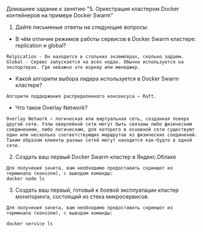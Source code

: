 Домашнее задание к занятию "5. Оркестрация кластером Docker контейнеров на примере Docker Swarm"

1. Дайте письменые ответы на следующие вопросы:

* В чём отличие режимов работы сервисов в Docker Swarm кластере: replication и global?
```
Relpication - Он находится в стольких экземлярах, сколько задаем.
Global - Сервис запускается на всех нодах. Обычно используется на экспортерах. Где неважно это воркер или менеджер.
```

* Какой алгоритм выбора лидера используется в Docker Swarm кластере?
```
Алгоритм поддержания распределенного консенсуса — Raft.
```
* Что такое Overlay Network?

```
Overlay Network — логическая или виртуальная сеть, созданная поверх другой сети. Узлы оверлейной сети могут быть связаны либо физическим соединением, либо логическим, для которого в основной сети существуют один или несколько соответствующих маршрутов из физических соединений. Таким образом клиенты разных сетей могут находится как-будто в одной сети.
```

2. Создать ваш первый Docker Swarm кластер в Яндекс.Облаке
```
Для получения зачета, вам необходимо предоставить скриншот из терминала (консоли), с выводом команды:
docker node ls
```

3. Создать ваш первый, готовый к боевой эксплуатации кластер мониторинга, состоящий из стека микросервисов.
```
Для получения зачета, вам необходимо предоставить скриншот из терминала (консоли), с выводом команды:

docker service ls
```

